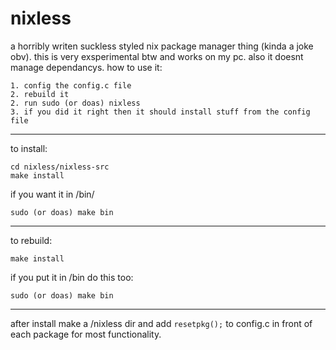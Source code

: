 # nixless
a horribly writen suckless styled nix package manager thing (kinda a joke obv). this is very exsperimental btw and works on my pc. also it doesnt manage dependancys. how to use it:
```
1. config the config.c file
2. rebuild it
2. run sudo (or doas) nixless
3. if you did it right then it should install stuff from the config file
```
---
to install:
```
cd nixless/nixless-src
make install
```
if you want it in /bin/ 
```
sudo (or doas) make bin
```
---
to rebuild:
```
make install
```
if you put it in /bin do this too:
```
sudo (or doas) make bin
```
---
after install make a /nixless dir and add ```resetpkg();``` to config.c in front of each package for most functionality.
